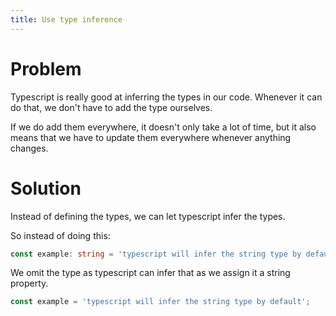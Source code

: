```yaml
---
title: Use type inference
---
```

# Problem 

Typescript is really good at inferring the types in our code. Whenever it can do that, we don't have to add the type ourselves. 

If we do add them everywhere, it doesn't only take a lot of time, but it also means that we have to update them everywhere whenever anything changes.

# Solution

Instead of defining the types, we can let typescript infer the types. 

So instead of doing this:

```ts
const example: string = 'typescript will infer the string type by default';
```

We omit the type as typescript can infer that as we assign it a string property.
```ts
const example = 'typescript will infer the string type by default';
```